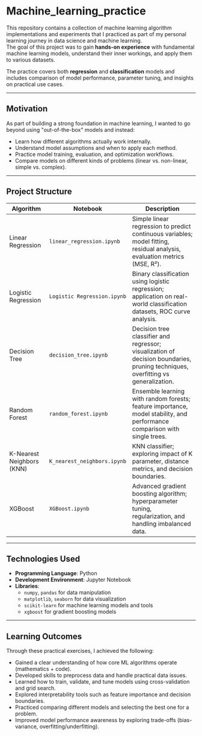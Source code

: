 # Machine_learning_practice


This repository contains a collection of machine learning algorithm implementations and experiments that I practiced as part of my personal learning journey in data science and machine learning.  
The goal of this project was to gain **hands-on experience** with fundamental machine learning models, understand their inner workings, and apply them to various datasets.

The practice covers both **regression** and **classification** models and includes comparison of model performance, parameter tuning, and insights on practical use cases.

---

## Motivation

As part of building a strong foundation in machine learning, I wanted to go beyond using "out-of-the-box" models and instead:
- Learn how different algorithms actually work internally.
- Understand model assumptions and when to apply each method.
- Practice model training, evaluation, and optimization workflows.
- Compare models on different kinds of problems (linear vs. non-linear, simple vs. complex).

---

## Project Structure

| Algorithm                | Notebook                        | Description |
|--------------------------|---------------------------------|-------------|
| Linear Regression        | `linear_regression.ipynb`        | Simple linear regression to predict continuous variables; model fitting, residual analysis, evaluation metrics (MSE, R²). |
| Logistic Regression      | `Logistic Regression.ipynb`      | Binary classification using logistic regression; application on real-world classification datasets, ROC curve analysis. |
| Decision Tree            | `decision_tree.ipynb`            | Decision tree classifier and regressor; visualization of decision boundaries, pruning techniques, overfitting vs generalization. |
| Random Forest            | `random_forest.ipynb`            | Ensemble learning with random forests; feature importance, model stability, and performance comparison with single trees. |
| K-Nearest Neighbors (KNN)| `K_nearest_neighbors.ipynb`      | KNN classifier; exploring impact of K parameter, distance metrics, and decision boundaries. |
| XGBoost                  | `XGBoost.ipynb`                  | Advanced gradient boosting algorithm; hyperparameter tuning, regularization, and handling imbalanced data. |

---

## Technologies Used

- **Programming Language**: Python
- **Development Environment**: Jupyter Notebook
- **Libraries**:
  - `numpy`, `pandas` for data manipulation
  - `matplotlib`, `seaborn` for data visualization
  - `scikit-learn` for machine learning models and tools
  - `xgboost` for gradient boosting models

---

## Learning Outcomes

Through these practical exercises, I achieved the following:
- Gained a clear understanding of how core ML algorithms operate (mathematics + code).
- Developed skills to preprocess data and handle practical data issues.
- Learned how to train, validate, and tune models using cross-validation and grid search.
- Explored interpretability tools such as feature importance and decision boundaries.
- Practiced comparing different models and selecting the best one for a problem.
- Improved model performance awareness by exploring trade-offs (bias-variance, overfitting/underfitting).


